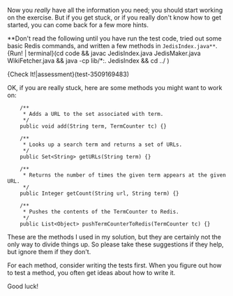 Now you *really* have all the information you need; you should start working on the exercise. But if you get stuck, or if you really don't know how to get started, you can come back for a few more hints.

**Don't read the following until you have run the test code, tried out some basic Redis commands, and written a few methods in `JedisIndex.java**`. {Run! | terminal}(cd code && javac JedisIndex.java JedisMaker.java WikiFetcher.java && java -cp lib/*:. JedisIndex && cd ../ )

{Check It!|assessment}(test-3509169483)


OK, if you are really stuck, here are some methods you might want to work on:

```code
    /**
     * Adds a URL to the set associated with term.
     */
    public void add(String term, TermCounter tc) {}

    /**
     * Looks up a search term and returns a set of URLs.
     */
    public Set<String> getURLs(String term) {}

    /**
     * Returns the number of times the given term appears at the given URL.
     */
    public Integer getCount(String url, String term) {}

    /**
     * Pushes the contents of the TermCounter to Redis.
     */
    public List<Object> pushTermCounterToRedis(TermCounter tc) {}
```

These are the methods I used in my solution, but they are certainly not the only way to divide things up. So please take these suggestions if they help, but ignore them if they don't.

For each method, consider writing the tests first. When you figure out how to test a method, you often get ideas about how to write it.

Good luck!